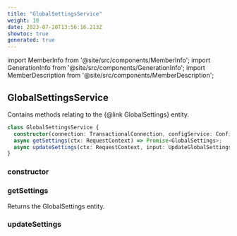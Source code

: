 ```yaml
---
title: "GlobalSettingsService"
weight: 10
date: 2023-07-20T13:56:16.213Z
showtoc: true
generated: true
---
```

<!-- This file was generated from the Vendure source. Do not modify. Instead, re-run the "docs:build" script -->
import MemberInfo from '@site/src/components/MemberInfo';
import GenerationInfo from '@site/src/components/GenerationInfo';
import MemberDescription from '@site/src/components/MemberDescription';


## GlobalSettingsService

<GenerationInfo sourceFile="packages/core/src/service/services/global-settings.service.ts" sourceLine="21" packageName="@vendure/core" />

Contains methods relating to the {@link GlobalSettings} entity.

```ts title="Signature"
class GlobalSettingsService {
  constructor(connection: TransactionalConnection, configService: ConfigService, customFieldRelationService: CustomFieldRelationService, eventBus: EventBus, requestCache: RequestContextCacheService)
  async getSettings(ctx: RequestContext) => Promise<GlobalSettings>;
  async updateSettings(ctx: RequestContext, input: UpdateGlobalSettingsInput) => Promise<GlobalSettings>;
}
```

### constructor

<MemberInfo kind="method" type="(connection: <a href='/typescript-api/data-access/transactional-connection#transactionalconnection'>TransactionalConnection</a>, configService: ConfigService, customFieldRelationService: CustomFieldRelationService, eventBus: <a href='/typescript-api/events/event-bus#eventbus'>EventBus</a>, requestCache: RequestContextCacheService) => GlobalSettingsService"   />


### getSettings

<MemberInfo kind="method" type="(ctx: <a href='/typescript-api/request/request-context#requestcontext'>RequestContext</a>) => Promise&#60;GlobalSettings&#62;"   />

Returns the GlobalSettings entity.
### updateSettings

<MemberInfo kind="method" type="(ctx: <a href='/typescript-api/request/request-context#requestcontext'>RequestContext</a>, input: UpdateGlobalSettingsInput) => Promise&#60;GlobalSettings&#62;"   />


